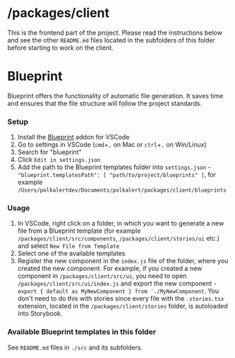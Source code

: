 # /packages/client

This is the frontend part of the project. Please read the instructions below and see the other `README.md` files located in the subfolders of this folder before starting to work on the client.

# Blueprint

Blueprint offers the functionality of automatic file generation. It saves time and ensures that the file structure will follow the project standards.

### Setup

1.  Install the [Blueprint](https://marketplace.visualstudio.com/items?itemName=teamchilla.blueprint) addon for VSCode
2.  Go to settings in VSCode (`cmd`+`,` on Mac or `ctrl`+`,` on Win/Linux)
3.  Search for "blueprint"
4.  Click `Edit in settings.json`
5.  Add the path to the Blueprint templates folder into `settings.json` - `"blueprint.templatesPath": [ "path/to/project/blueprints" ]`, for example `/Users/polkalertdev/Documents/polkalert/packages/client/blueprints`

### Usage

1.  In VSCode, right click on a folder, in which you want to generate a new file from a Blueprint template (for example `/packages/client/src/components`, `/packages/client/stories/ui` etc.) and select `New File from Template`
2.  Select one of the available templates
3.  Register the new component in the `index.js` file of the folder, where you created the new component. For example, if you created a new component in `/packages/client/src/ui`, you need to open `/packages/client/src/ui/index.js` and export the new component - `export { default as MyNewComponent } from './MyNewComponent`. You don't need to do this with stories since every file with the `.stories.tsx` extension, located in the `/packages/client/stories` folder, is autoloaded into Storybook.

### Available Blueprint templates in this folder

See `README.md` files in `./src` and its subfolders.

